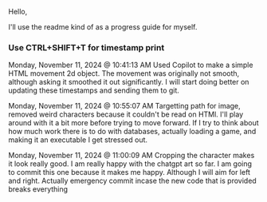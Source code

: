 Hello,

I'll use the readme kind of as a progress guide for myself. 


### Use CTRL+SHIFT+T for timestamp print
Monday, November 11, 2024 @ 10:41:13 AM 
Used Copilot to make a simple HTML movement 2d object. The movement was originally not smooth, although asking it smoothed it out significantly. I will start doing better on updating these timestamps and sending them to git. 

Monday, November 11, 2024 @ 10:55:07 AM
Targetting path for image, removed weird characters because it couldn't be read on HTMl. I'll play around with it a bit more before trying to move forward. If I try to think about how much work there is to do with databases, actually loading a game, and making it an executable I get stressed out. 

Monday, November 11, 2024 @ 11:00:09 AM
Cropping the character makes it look really good. I am really happy with the chatgpt art so far. I am going to commit this one because it makes me happy. Although I will aim for left and right. Actually emergency commit incase the new code that is provided breaks everything